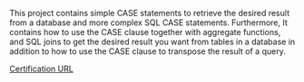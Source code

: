 This project contains simple CASE statements to retrieve the desired result from a database and more complex SQL CASE statements. Furthermore, It contains how to use the CASE clause together with aggregate functions, and SQL joins to get the desired result you want from tables in a database in addition to how to use the CASE clause to transpose the result of a query.

[Certification URL](https://www.coursera.org/account/accomplishments/verify/R4SCU6QUYRVP)